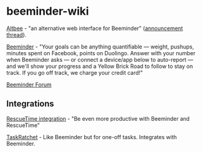 # beeminder-wiki

[Altbee](https://altbee.aeonc.com/) - "an alternative web interface for Beeminder" ([announcement thread](https://forum.beeminder.com/t/altbee-the-alternative-beeminder-web-interface/7315)).

[Beeminder](https://www.beeminder.com/home) - "Your goals can be anything quantifiable — weight, pushups, minutes spent on Facebook, points on Duolingo. Answer with your number when Beeminder asks — or connect a device/app below to auto-report — and we'll show your progress and a Yellow Brick Road to follow to stay on track. If you go off track, we charge your credit card!"

[Beeminder Forum](https://forum.beeminder.com/)

## Integrations

[RescueTime integration](https://www.beeminder.com/rescuetime) - "Be even more productive with Beeminder and RescueTime"

[TaskRatchet](https://taskratchet.com/) - Like Beeminder but for one-off tasks. Integrates with Beeminder.

